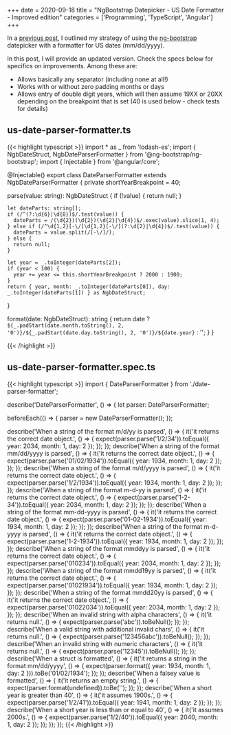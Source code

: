 +++
date = 2020-09-18
title = "NgBootstrap Datepicker - US Date Formatter - Improved edition"
categories = ['Programming', 'TypeScript', 'Angular']
+++

In a [previous post](https://bradleycarey.com/posts/ng-bootstrap-us-date-formatter/), I outlined my strategy of using the [ng-bootstrap](https://ng-bootstrap.github.io/) datepicker with a formatter for US dates (mm/dd/yyyy).

In this post, I will provide an updated version. Check the specs below for specifics on improvements. Among these are:

- Allows basically any separator (including none at all!)
- Works with or without zero padding months or days
- Allows entry of double digit years, which will then assume 19XX or 20XX depending on the breakpoint that is set (40 is used below - check tests for details)

## us-date-parser-formatter.ts

{{< highlight typescript >}}
import * as _ from 'lodash-es';
import { NgbDateStruct, NgbDateParserFormatter } from '@ng-bootstrap/ng-bootstrap';
import { Injectable } from '@angular/core';

@Injectable()
export class DateParserFormatter extends NgbDateParserFormatter {
  private shortYearBreakpoint = 40;

  parse(value: string): NgbDateStruct {
    if (!value) { return null; }

    let dateParts: string[];
    if (/^(?:\d{6}|\d{8})$/.test(value)) {
      dateParts = /(\d{2})(\d{2})(\d{2}|\d{4})$/.exec(value).slice(1, 4);
    } else if (/^\d{1,2}[-\/]\d{1,2}[-\/](?:\d{2}|\d{4})$/.test(value)) {
      dateParts = value.split(/[-\/]/);
    } else {
      return null;
    }

    let year = _.toInteger(dateParts[2]);
    if (year < 100) {
      year += year <= this.shortYearBreakpoint ? 2000 : 1900;
    }
    return { year, month: _.toInteger(dateParts[0]), day: _.toInteger(dateParts[1]) } as NgbDateStruct;
  }

  format(date: NgbDateStruct): string {
    return date ? `${_.padStart(date.month.toString(), 2, '0')}/${_.padStart(date.day.toString(), 2, '0')}/${date.year}` : '';
  }
}

{{< /highlight >}}

## us-date-parser-formatter.spec.ts

{{< highlight typescript >}}
import { DateParserFormatter } from './date-parser-formatter';

describe('DateParserFormatter', () => {
  let parser: DateParserFormatter;

  beforeEach(() => {
    parser = new DateParserFormatter();
  });

  describe('When a string of the format m/d/yy is parsed', () => {
    it('it returns the correct date object.', () => {
      expect(parser.parse('1/2/34')).toEqual({ year: 2034, month: 1, day: 2 });
    });
  });
  describe('When a string of the format mm/dd/yyyy is parsed', () => {
    it('it returns the correct date object.', () => {
      expect(parser.parse('01/02/1934')).toEqual({ year: 1934, month: 1, day: 2 });
    });
  });
  describe('When a string of the format m/d/yyyy is parsed', () => {
    it('it returns the correct date object.', () => {
      expect(parser.parse('1/2/1934')).toEqual({ year: 1934, month: 1, day: 2 });
    });
  });
  describe('When a string of the format m-d-yy is parsed', () => {
    it('it returns the correct date object.', () => {
      expect(parser.parse('1-2-34')).toEqual({ year: 2034, month: 1, day: 2 });
    });
  });
  describe('When a string of the format mm-dd-yyyy is parsed', () => {
    it('it returns the correct date object.', () => {
      expect(parser.parse('01-02-1934')).toEqual({ year: 1934, month: 1, day: 2 });
    });
  });
  describe('When a string of the format m-d-yyyy is parsed', () => {
    it('it returns the correct date object.', () => {
      expect(parser.parse('1-2-1934')).toEqual({ year: 1934, month: 1, day: 2 });
    });
  });
  describe('When a string of the format mmddyy is parsed', () => {
    it('it returns the correct date object.', () => {
      expect(parser.parse('010234')).toEqual({ year: 2034, month: 1, day: 2 });
    });
  });
  describe('When a string of the format mmdd19yy is parsed', () => {
    it('it returns the correct date object.', () => {
      expect(parser.parse('01021934')).toEqual({ year: 1934, month: 1, day: 2 });
    });
  });
  describe('When a string of the format mmdd20yy is parsed', () => {
    it('it returns the correct date object.', () => {
      expect(parser.parse('01022034')).toEqual({ year: 2034, month: 1, day: 2 });
    });
  });
  describe('When an invalid string with alpha characters', () => {
    it('it returns null.', () => {
      expect(parser.parse('abc')).toBeNull();
    });
  });
  describe('When a valid string with additional invalid chars', () => {
    it('it returns null.', () => {
      expect(parser.parse('123456abc')).toBeNull();
    });
  });
  describe('When an invalid string with numeric characters', () => {
    it('it returns null.', () => {
      expect(parser.parse('12345')).toBeNull();
    });
  });
  describe('When a struct is formatted', () => {
    it('it returns a string in the format mm/dd/yyyy', () => {
      expect(parser.format({ year: 1934, month: 1, day: 2 })).toBe('01/02/1934');
    });
  });
  describe('When a falsey value is formatted', () => {
    it('it returns an empty string.', () => {
      expect(parser.format(undefined)).toBe('');
    });
  });
  describe('When a short year is greater than 40', () => {
    it('it assumes 1900s.', () => {
      expect(parser.parse('1/2/41')).toEqual({ year: 1941, month: 1, day: 2 });
    });
  });
  describe('When a short year is less than or equal to 40', () => {
    it('it assumes 2000s.', () => {
      expect(parser.parse('1/2/40')).toEqual({ year: 2040, month: 1, day: 2 });
    });
  });
});
{{< /highlight >}}
